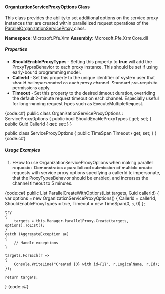 #### OrganizationServiceProxyOptions Class

This class provides the ability to set additional options on the service proxy instances that are created within parallelized request operations of the [ParallelOrganizationServiceProxy ](ParallelOrganizationServiceProxy-Class) class.  

**Namespace**: Microsoft.Pfe.Xrm
**Assembly**: Microsoft.Pfe.Xrm.Core.dll

##### Properties

* **ShouldEnableProxyTypes** - Setting this property to **true** will add the ProxyTypesBehavior to each proxy instance. This should be set if using early-bound programming model.
* **CallerId** - Set this property to the unique identifier of system user that should be impersonated on each proxy channel.  Standard pre-requisite permissions apply.
* **Timeout** - Set this property to the desired timeout duration, overriding the default 2-minute request timeout on each channel.  Especially useful for long-running request types such as ExecuteMultipleRequest.

{code:c#}
public class OrganizationServiceProxyOptions : ServiceProxyOptions
{
    public bool ShouldEnableProxyTypes { get; set; }
    public Guid CallerId { get; set; }
}

public class ServiceProxyOptions
{
    public TimeSpan Timeout { get; set; }
}
{code:c#}

##### Usage Examples

1. +How to use OrganizationServiceProxyOptions when making parallel requests+
Demonstrates a parallelized submission of multiple create requests with service proxy options specifying a callerId to impersonate, that the ProxyTypesBehavior should be enabled, and increases the channel timeout to 5 minutes.

{code:c#}
public List<Entity> ParallelCreateWithOptions(List<Entity> targets, Guid callerId)
{
    var options = new OrganizationServiceProxyOptions()
    {
        CallerId = callerId,
        ShouldEnableProxyTypes = true,
        Timeout = new TimeSpan(0, 5, 0)
    };

    try
    {
        targets = this.Manager.ParallelProxy.Create(targets, options).ToList();
    }
    catch (AggregateException ae)
    {
        // Handle exceptions
    }

    targets.ForEach(r =>
    {
        Console.WriteLine("Created {0} with id={1}", r.LogicalName, r.Id);
    });

    return targets;
}
{code:c#}